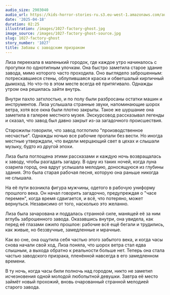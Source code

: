 ```yaml
---
audio_size: 2903040
audio_url: https://kids-horror-stories-ru.s3.eu-west-1.amazonaws.com/audio/1027-factory-ghost.mp3
date: '2025-04-18'
duration: 02:25
illustration: /images/1027-factory-ghost.jpg
image_source: /images/1027-factory-ghost-source.jpg
slug: 1027-factory-ghost
story_number: '1027'
title: Забавы с заводским призраком
---
```


Лиза переехала в маленький городок, где каждое утро начиналось с прогулки по однотипным улочкам. Она быстро заметила старое здание завода, мимо которого часто проходила. Оно выглядело заброшенным: потрескавшиеся стены, облупившаяся краска и обветшалый кирпичный дымоход. Но что-то в этом месте всегда её притягивало. Однажды утром она решилась зайти внутрь.

Внутри пахло затхлостью, и по полу были разбросаны остатки машин и инструментов. Лиза услышала странные звуки, напоминающие шорох ветра, хотя все окна были плотно закрыты. Такое же шуршание она заметила в галерее местного музея. Экскурсовод рассказывал легенды и сказал, что завод был давно закрыт из-за загадочного происшествия.

Старожилы говорили, что завод поглотило "производственное несчастье". Однажды ночью все рабочие пропали без вести. Но иногда местные утверждали, что видели мерцающий свет в цехах и слышали музыку, будто из другой эпохи.

Лиза была поглощена этими рассказами и каждую ночь возвращалась к заводу, чтобы разгадать загадку. В одну из таких ночей, когда луна озарила город, она вдруг услышала мелодию, доносящуюся из глубины здания. Это была старая рабочая песня, которую она раньше никогда не слышала.

На её пути возникла фигура мужчины, одетого в рабочую униформу прошлого века. Он начал говорить загадочно, предупреждая о "часе перемен", когда время сдвигается, и всё, что потеряно, может вернуться. Независимо от того, насколько это желанно.

Лиза была зачарована и поддалась странной силе, манящей её за ним вглубь заброшенного завода. Оказавшись внутри, она увидела, как перед её глазами ожило прошлое: рабочие всё ещё бегали и трудились, как живые, но беззвучные, замедленные и мрачные.

Как во сне, она ощутила себя частью этого забытого века, и когда часы снова начали свой ход, Лиза поняла, что шорох ветра стал едва слышным, а выхода обратно к реальности больше нет. Теперь она стала частью заводского призрака, пленённой навсегда в его замедленном времени.

В ту ночь, когда часы били полночь над городом, никто не заметил исчезновения одной молодой любопытной девушки. Завтра её место займёт новый прохожий, вновь очарованный странной мелодией старого завода.